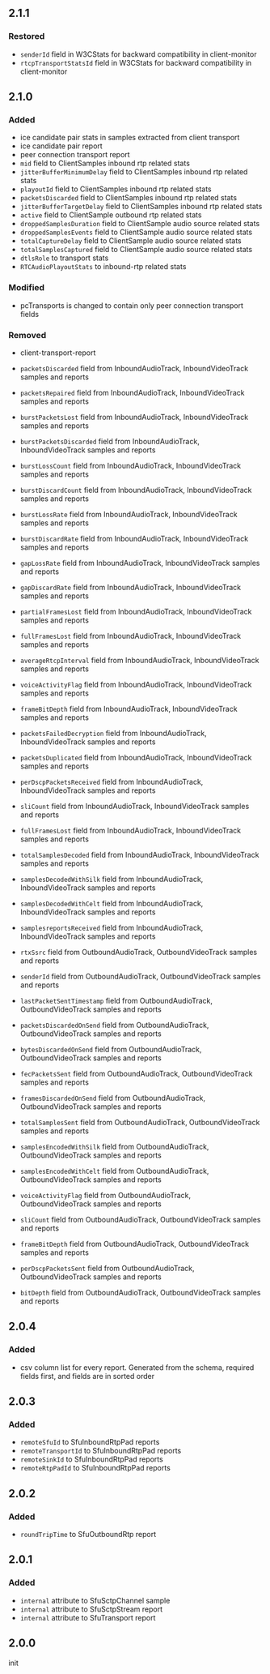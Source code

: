 ## 2.1.1

### Restored
 * `senderId` field in W3CStats for backward compatibility in client-monitor
 * `rtcpTransportStatsId` field in W3CStats for backward compatibility in client-monitor

## 2.1.0

### Added
 * ice candidate pair stats in samples extracted from client transport
 * ice candidate pair report
 * peer connection transport report
 * `mid` field to ClientSamples inbound rtp related stats
 * `jitterBufferMinimumDelay` field to ClientSamples inbound rtp related stats
 * `playoutId` field to ClientSamples inbound rtp related stats
 * `packetsDiscarded` field to ClientSamples inbound rtp related stats
 * `jitterBufferTargetDelay` field to ClientSamples inbound rtp related stats
 * `active` field to ClientSample outbound rtp related stats
 * `droppedSamplesDuration` field to ClientSample audio source related stats
 * `droppedSamplesEvents` field to ClientSample audio source related stats
 * `totalCaptureDelay` field to ClientSample audio source related stats
 * `totalSamplesCaptured` field to ClientSample audio source related stats
 * `dtlsRole` to transport stats
 * `RTCAudioPlayoutStats` to inbound-rtp related stats


### Modified
 * pcTransports is changed to contain only peer connection transport fields

### Removed
 * client-transport-report
 
 * `packetsDiscarded` field from InboundAudioTrack, InboundVideoTrack samples and reports
 * `packetsRepaired` field from InboundAudioTrack, InboundVideoTrack samples and reports
 * `burstPacketsLost` field from InboundAudioTrack,  InboundVideoTrack samples and reports
 * `burstPacketsDiscarded` field from InboundAudioTrack,  InboundVideoTrack samples and reports
 * `burstLossCount` field from InboundAudioTrack, InboundVideoTrack samples and reports
 * `burstDiscardCount` field from InboundAudioTrack, InboundVideoTrack samples and reports
 * `burstLossRate` field from InboundAudioTrack, InboundVideoTrack samples and reports
 * `burstDiscardRate` field from InboundAudioTrack, InboundVideoTrack samples and reports
 * `gapLossRate` field from InboundAudioTrack, InboundVideoTrack samples and reports
 * `gapDiscardRate` field from InboundAudioTrack, InboundVideoTrack samples and reports
 * `partialFramesLost` field from InboundAudioTrack, InboundVideoTrack samples and reports
 * `fullFramesLost` field from InboundAudioTrack, InboundVideoTrack samples and reports
 * `averageRtcpInterval` field from InboundAudioTrack, InboundVideoTrack samples and reports
 * `voiceActivityFlag` field from InboundAudioTrack, InboundVideoTrack samples and reports
 * `frameBitDepth` field from InboundAudioTrack, InboundVideoTrack samples and reports
 * `packetsFailedDecryption` field from InboundAudioTrack, InboundVideoTrack samples and reports
 * `packetsDuplicated` field from InboundAudioTrack, InboundVideoTrack samples and reports
 * `perDscpPacketsReceived` field from InboundAudioTrack, InboundVideoTrack samples and reports
 * `sliCount` field from InboundAudioTrack, InboundVideoTrack samples and reports
 * `fullFramesLost` field from InboundAudioTrack, InboundVideoTrack samples and reports
 * `totalSamplesDecoded` field from InboundAudioTrack, InboundVideoTrack samples and reports
 * `samplesDecodedWithSilk` field from InboundAudioTrack, InboundVideoTrack samples and reports
 * `samplesDecodedWithCelt` field from InboundAudioTrack, InboundVideoTrack samples and reports
 * `samplesreportsReceived` field from InboundAudioTrack, InboundVideoTrack samples and reports

 * `rtxSsrc` field from OutboundAudioTrack, OutboundVideoTrack samples and reports
 * `senderId` field from OutboundAudioTrack, OutboundVideoTrack samples and reports
 * `lastPacketSentTimestamp` field from OutboundAudioTrack, OutboundVideoTrack samples and reports
 * `packetsDiscardedOnSend` field from OutboundAudioTrack, OutboundVideoTrack samples and reports
 * `bytesDiscardedOnSend` field from OutboundAudioTrack, OutboundVideoTrack samples and reports
 * `fecPacketsSent` field from OutboundAudioTrack, OutboundVideoTrack samples and reports
 * `framesDiscardedOnSend` field from OutboundAudioTrack, OutboundVideoTrack samples and reports
 * `totalSamplesSent` field from OutboundAudioTrack, OutboundVideoTrack samples and reports
 * `samplesEncodedWithSilk` field from OutboundAudioTrack, OutboundVideoTrack samples and reports
 * `samplesEncodedWithCelt` field from OutboundAudioTrack, OutboundVideoTrack samples and reports
 * `voiceActivityFlag` field from OutboundAudioTrack, OutboundVideoTrack samples and reports
 * `sliCount` field from OutboundAudioTrack, OutboundVideoTrack samples and reports
 * `frameBitDepth` field from OutboundAudioTrack, OutboundVideoTrack samples and reports
 * `perDscpPacketsSent` field from OutboundAudioTrack, OutboundVideoTrack samples and reports
 * `bitDepth` field from OutboundAudioTrack, OutboundVideoTrack samples and reports


## 2.0.4

### Added
 * csv column list for every report. Generated from the schema, required fields first, and fields are in sorted order

## 2.0.3

### Added
 * `remoteSfuId` to SfuInboundRtpPad reports
 * `remoteTransportId` to SfuInboundRtpPad reports
 * `remoteSinkId` to SfuInboundRtpPad reports
 * `remoteRtpPadId` to SfuInboundRtpPad reports

## 2.0.2

### Added
 * `roundTripTime` to SfuOutboundRtp report

## 2.0.1

### Added
 * `internal` attribute to SfuSctpChannel sample
 * `internal` attribute to SfuSctpStream report
 * `internal` attribute to SfuTransport report

## 2.0.0

init